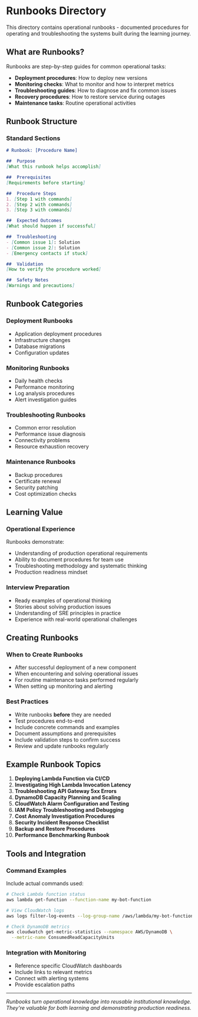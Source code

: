 # Runbooks Directory

This directory contains operational runbooks - documented procedures for operating and troubleshooting the systems built during the learning journey.

##  What are Runbooks?

Runbooks are step-by-step guides for common operational tasks:
- **Deployment procedures**: How to deploy new versions
- **Monitoring checks**: What to monitor and how to interpret metrics
- **Troubleshooting guides**: How to diagnose and fix common issues
- **Recovery procedures**: How to restore service during outages
- **Maintenance tasks**: Routine operational activities

##  Runbook Structure

### Standard Sections
```markdown
# Runbook: [Procedure Name]

##  Purpose
[What this runbook helps accomplish]

##  Prerequisites
[Requirements before starting]

##  Procedure Steps
1. [Step 1 with commands]
2. [Step 2 with commands]
3. [Step 3 with commands]

##  Expected Outcomes
[What should happen if successful]

##  Troubleshooting
- [Common issue 1]: Solution
- [Common issue 2]: Solution
- [Emergency contacts if stuck]

##  Validation
[How to verify the procedure worked]

##  Safety Notes
[Warnings and precautions]
```

##  Runbook Categories

### Deployment Runbooks
- Application deployment procedures
- Infrastructure changes
- Database migrations
- Configuration updates

### Monitoring Runbooks
- Daily health checks
- Performance monitoring
- Log analysis procedures
- Alert investigation guides

### Troubleshooting Runbooks
- Common error resolution
- Performance issue diagnosis
- Connectivity problems
- Resource exhaustion recovery

### Maintenance Runbooks
- Backup procedures
- Certificate renewal
- Security patching
- Cost optimization checks

##  Learning Value

### Operational Experience
Runbooks demonstrate:
- Understanding of production operational requirements
- Ability to document procedures for team use
- Troubleshooting methodology and systematic thinking
- Production readiness mindset

### Interview Preparation
- Ready examples of operational thinking
- Stories about solving production issues
- Understanding of SRE principles in practice
- Experience with real-world operational challenges

##  Creating Runbooks

### When to Create Runbooks
- After successful deployment of a new component
- When encountering and solving operational issues
- For routine maintenance tasks performed regularly
- When setting up monitoring and alerting

### Best Practices
- Write runbooks **before** they are needed
- Test procedures end-to-end
- Include concrete commands and examples
- Document assumptions and prerequisites
- Include validation steps to confirm success
- Review and update runbooks regularly

##  Example Runbook Topics

1. **Deploying Lambda Function via CI/CD**
2. **Investigating High Lambda Invocation Latency**
3. **Troubleshooting API Gateway 5xx Errors**
4. **DynamoDB Capacity Planning and Scaling**
5. **CloudWatch Alarm Configuration and Testing**
6. **IAM Policy Troubleshooting and Debugging**
7. **Cost Anomaly Investigation Procedures**
8. **Security Incident Response Checklist**
9. **Backup and Restore Procedures**
10. **Performance Benchmarking Runbook**

## Tools and Integration

### Command Examples
Include actual commands used:
```bash
# Check Lambda function status
aws lambda get-function --function-name my-bot-function

# View CloudWatch logs
aws logs filter-log-events --log-group-name /aws/lambda/my-bot-function

# Check DynamoDB metrics
aws cloudwatch get-metric-statistics --namespace AWS/DynamoDB \
  --metric-name ConsumedReadCapacityUnits
```

### Integration with Monitoring
- Reference specific CloudWatch dashboards
- Include links to relevant metrics
- Connect with alerting systems
- Provide escalation paths

---

*Runbooks turn operational knowledge into reusable institutional knowledge. They're valuable for both learning and demonstrating production readiness.*
